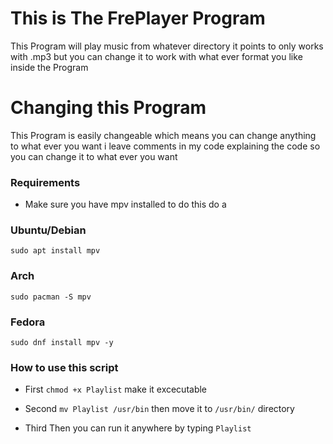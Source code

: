# This is The FrePlayer Program 

This  Program will play music from whatever directory it points to only works with .mp3 but you can change it to work with what
ever format you like inside the Program 

# Changing this Program 

This Program is easily changeable which means you can change anything to what ever you want i leave comments in my code explaining the code so you can change it to what ever you want



### Requirements 

- Make sure you have mpv installed to do this do a 

### Ubuntu/Debian

```
sudo apt install mpv 
```

### Arch

```
sudo pacman -S mpv 
```

### Fedora 

```
sudo dnf install mpv -y 
```


### How to use this script 

- First `chmod +x Playlist` make it excecutable 

- Second `mv Playlist /usr/bin` then move it to ``/usr/bin/`` directory 

- Third Then you can run it anywhere by typing `Playlist`



